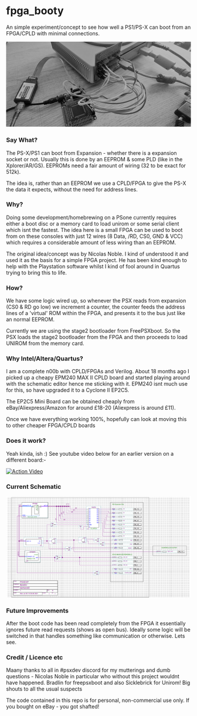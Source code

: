 # fpga_booty

An simple experiment/concept to see how well a PS1/PS-X can boot from an FPGA/CPLD with minimal connections.

![Alt text](/images/IMG_20210705_152344__022.jpg?raw=true "Schematic")

### Say What?

The PS-X/PS1 can boot from Expansion - whether there is a expansion socket or not. Usually this is done by an EEPROM & some PLD (like in the Xplorer/AR/GS).
EEPROMs need a fair amount of wiring (32 to be exact for 512k).

The idea is, rather than an EEPROM we use a CPLD/FPGA to give the PS-X the data it expects, without the need for address lines.

### Why?

Doing some development/homebrewing on a PSone currently requires either a boot disc or a memory card to load unirom or some serial client which isnt the fastest. The idea here is a small FPGA can be used to boot from on these consoles with just 12 wires (8 Data, /RD, CS0, GND & VCC) which requires a considerable amount of less wiring than an EEPROM.

The original idea/concept was by Nicolas Noble. I kind of understood it and used it as the basis for a simple FPGA project. He has been kind enough to help with the Playstation software whilst I kind of fool around in Quartus trying to bring this to life.

### How?

We have some logic wired up, so whenever the PSX reads from expansion (CS0 & RD go low) we increment a counter, the counter feeds the address lines of a 'virtual' ROM within the FPGA, and presents it to the bus just like an normal EEPROM.

Currently we are using the stage2 bootloader from FreePSXboot. So the PSX loads the stage2 bootloader from the FPGA and then proceeds to load UNIROM from the memory card.

### Why Intel/Altera/Quartus?

I am a complete n00b with CPLD/FPGAs and Verilog. About 18 months ago I picked up a cheapy EPM240 MAX II CPLD board and started playing around with the schematic editor hence me sticking with it. EPM240 isnt much use for this, so have upgraded it to a Cyclone II EP2C5.

The EP2C5 Mini Board can be obtained cheaply from eBay/Aliexpress/Amazon for around £18-20 (Aliexpress is around £11).

Once we have everything working 100%, hopefully can look at moving this to other cheaper FPGA/CPLD boards


### Does it work?

Yeah kinda, ish :) See youtube video below for an earlier version on a different board:-

[![Action Video](https://img.youtube.com/vi/7CAtqHSnnSg/0.jpg)](https://www.youtube.com/watch?v=7CAtqHSnnSg)

### Current Schematic

![Alt text](/images/schematic.png?raw=true "Schematic")

### Future Improvements

After the boot code has been read completely from the FPGA it essentially ignores future read requests (shows as open bus). Ideally some logic will be switched in that handles something like communication or otherwise. Lets see.

### Credit / Licence etc

Maany thanks to all in #psxdev discord for my mutterings and dumb questions - Nicolas Noble in particular who without this project wouldnt have happened. Bradlin for freepsxboot and also Sicklebrick for Unirom! Big shouts to all the usual suspects

The code contained in this repo is for personal, non-commercial use only. If you bought on eBay - you got shafted!

